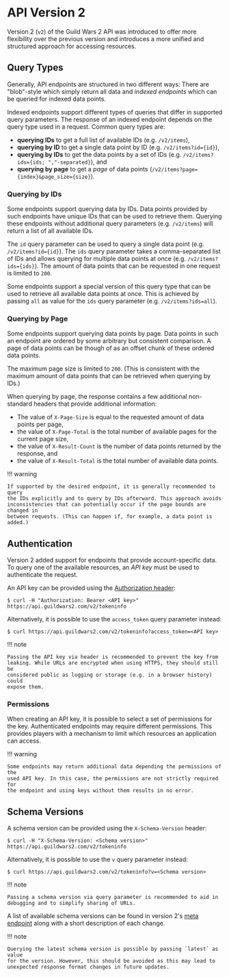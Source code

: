 # API Version 2

Version 2 (`v2`) of the Guild Wars 2 API was introduced to offer more
flexibility over the previous version and introduces a more unified and
structured approach for accessing resources.


## Query Types

Generally, API endpoints are structured in two different ways: There are
"blob"-style which simply return all data and _indexed endpoints_ which can be
queried for indexed data points.

Indexed endpoints support different types of queries that differ in supported
query parameters. The response of an indexed endpoint depends on the query type
used in a request. Common query types are:

- **querying IDs** to get a full list of available IDs (e.g. `/v2/items`),
- **querying by ID** to get a single data point by ID (e.g. `/v2/items?id={id}`),
- **querying by IDs** to get the data points by a set of IDs (e.g. `/v2/items?ids={ids; ","-separated}`), and
- **querying by page** to get a _page_ of data points (`/v2/items?page={index}&page_size={size}`).

### Querying by IDs

Some endpoints support querying data by IDs. Data points provided by such
endpoints have unique IDs that can be used to retrieve them. Querying these
endpoints without additional query parameters (e.g. `/v2/items`) will return a
list of all available IDs.

The `id` query parameter can be used to query a single data point (e.g. `/v2/items?id={id}`).
The `ids` query parameter takes a comma-separated list of IDs and allows
querying for multiple data points at once (e.g. `/v2/items?ids={ids}`). The
amount of data points that can be requested in one request is limited to `200`.

Some endpoints support a special version of this query type that can be used to
retrieve all available data points at once. This is achieved by passing `all` as
value for the `ids` query parameter (e.g. `/v2/items?ids=all`).

### Querying by Page

Some endpoints support querying data points by page. Data points in such an
endpoint are ordered by some arbitrary but consistent comparison. A page of data
points can be though of as an offset chunk of these ordered data points.

The maximum page size is limited to `200`. (This is consistent with the maximum
amount of data points that can be retrieved when querying by IDs.)

When querying by page, the response contains a few additional non-standard
headers that provide additional information:

- The value of `X-Page-Size` is equal to the requested amount of data points per
  page,
- the value of `X-Page-Total` is the total number of available pages for the
  current page size,
- the value of `X-Result-Count` is the number of data points returned by the response, and
- the value of `X-Result-Total` is the total number of available data points.

!!! warning
    
    If supported by the desired endpoint, it is generally recommended to query
    the IDs explicitly and to query by IDs afterward. This approach avoids
    inconsistencies that can potentially occur if the page bounds are changed in
    between requests. (This can happen if, for example, a data point is added.)


## Authentication

Version 2 added support for endpoints that provide account-specific data. To
query one of the available resources, an _API key_ must be used to authenticate
the request.

An API key can be provided using the [Authorization header](https://developer.mozilla.org/en-US/docs/Web/HTTP/Headers/Authorization):

    $ curl -H "Authorization: Bearer <API key>" https://api.guildwars2.com/v2/tokeninfo

Alternatively, it is possible to use the `access_token` query parameter instead:

    $ curl https://api.guildwars2.com/v2/tokeninfo?access_token=<API key>

!!! note

    Passing the API key via header is recommended to prevent the key from
    leaking. While URLs are encrypted when using HTTPS, they should still be
    considered public as logging or storage (e.g. in a browser history) could
    expose them.

### Permissions

When creating an API key, it is possible to select a set of permissions for the
key. Authenticated endpoints may require different permissions. This provides
players with a mechanism to limit which resources an application can access.

!!! warning

    Some endpoints may return additional data depending the permissions of the
    used API key. In this case, the permissions are not strictly required for
    the endpoint and using keys without them results in no error.


## Schema Versions

A schema version can be provided using the `X-Schema-Version` header:

    $ curl -H "X-Schema-Version: <Schema version>" https://api.guildwars2.com/v2/tokeninfo

Alternatively, it is possible to use the `v` query parameter instead:

    $ curl https://api.guildwars2.com/v2/tokeninfo?v=<Schema version>

!!! note

    Passing a schema version via query parameter is recommended to aid in
    debugging and to simplify sharing of URLs.

A list of available schema versions can be found in version 2's [meta endpoint](https://api.guildwars2.com/v2.json?v=latest)
along with a short description of each change.

!!! note

    Querying the latest schema version is possible by passing `latest` as value
    for the version. However, this should be avoided as this may lead to
    unexpected response format changes in future updates.